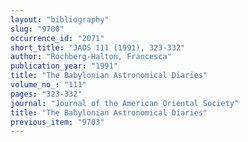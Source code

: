```yaml
---
layout: "bibliography"
slug: "9700"
occurrence_id: "2071"
short_title: "JAOS 111 (1991), 323-332"
author: "Rochberg-Halton, Francesca"
publication_year: "1991"
title: "The Babylonian Astronomical Diaries"
volume_no_: "111"
pages: "323-332"
journal: "Journal of the American Oriental Society"
title: "The Babylonian Astronomical Diaries"
previous_item: "9703"
---
```

